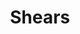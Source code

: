 ---
layout: item
title: Shears
item-id: 1735
datatable: true
id: 1735
name: "Shears"
members: false
lowalch: 0
highalch: 0
examine: "For shearing sheep."
monsters:
  - id: 3134
    name: "Imp"
    members: true
    combat_level: 7
    wiki_url: "https://oldschool.runescape.wiki/w/Imp#GWD"
    drops:
      - quantity: "1"
        rarity: 0.03125
    image: "https://oldschool.runescape.wiki/images/b/b3/Imp.png?c5088"
  - id: 5007
    name: "Imp"
    members: false
    combat_level: 2
    wiki_url: "https://oldschool.runescape.wiki/w/Imp#Regular"
    drops:
      - quantity: "1"
        rarity: 0.03125
    image: "https://oldschool.runescape.wiki/images/b/b3/Imp.png?c5088"
  - id: 5008
    name: "Imp"
    members: false
    combat_level: 3
    wiki_url: "https://oldschool.runescape.wiki/w/Imp#Regular"
    drops:
      - quantity: "1"
        rarity: 0.03125
    image: "https://oldschool.runescape.wiki/images/b/b3/Imp.png?c5088"
---